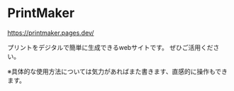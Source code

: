 # PrintMaker
https://printmaker.pages.dev/

プリントをデジタルで簡単に生成できるwebサイトです。
ぜひご活用ください。

※具体的な使用方法については気力があればまた書きます、直感的に操作もできます。
